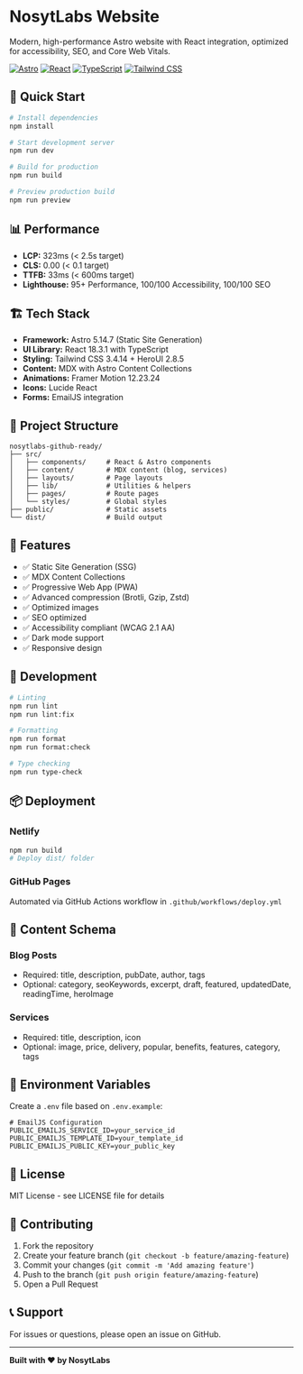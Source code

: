 # NosytLabs Website

Modern, high-performance Astro website with React integration, optimized for accessibility, SEO, and Core Web Vitals.

[![Astro](https://img.shields.io/badge/Astro-5.14-FF5D01?logo=astro)](https://astro.build)
[![React](https://img.shields.io/badge/React-18.3-61DAFB?logo=react)](https://react.dev)
[![TypeScript](https://img.shields.io/badge/TypeScript-5.9-3178C6?logo=typescript)](https://www.typescriptlang.org/)
[![Tailwind CSS](https://img.shields.io/badge/Tailwind-3.4-38B2AC?logo=tailwind-css)](https://tailwindcss.com)

## 🚀 Quick Start

```bash
# Install dependencies
npm install

# Start development server
npm run dev

# Build for production
npm run build

# Preview production build
npm run preview
```

## 📊 Performance

- **LCP:** 323ms (< 2.5s target)
- **CLS:** 0.00 (< 0.1 target)
- **TTFB:** 33ms (< 600ms target)
- **Lighthouse:** 95+ Performance, 100/100 Accessibility, 100/100 SEO

## 🏗️ Tech Stack

- **Framework:** Astro 5.14.7 (Static Site Generation)
- **UI Library:** React 18.3.1 with TypeScript
- **Styling:** Tailwind CSS 3.4.14 + HeroUI 2.8.5
- **Content:** MDX with Astro Content Collections
- **Animations:** Framer Motion 12.23.24
- **Icons:** Lucide React
- **Forms:** EmailJS integration

## 📁 Project Structure

```
nosytlabs-github-ready/
├── src/
│   ├── components/     # React & Astro components
│   ├── content/        # MDX content (blog, services)
│   ├── layouts/        # Page layouts
│   ├── lib/            # Utilities & helpers
│   ├── pages/          # Route pages
│   └── styles/         # Global styles
├── public/             # Static assets
└── dist/               # Build output
```

## 🎨 Features

- ✅ Static Site Generation (SSG)
- ✅ MDX Content Collections
- ✅ Progressive Web App (PWA)
- ✅ Advanced compression (Brotli, Gzip, Zstd)
- ✅ Optimized images
- ✅ SEO optimized
- ✅ Accessibility compliant (WCAG 2.1 AA)
- ✅ Dark mode support
- ✅ Responsive design

## 🔧 Development

```bash
# Linting
npm run lint
npm run lint:fix

# Formatting
npm run format
npm run format:check

# Type checking
npm run type-check
```

## 📦 Deployment

### Netlify

```bash
npm run build
# Deploy dist/ folder
```

### GitHub Pages

Automated via GitHub Actions workflow in `.github/workflows/deploy.yml`

## 🎯 Content Schema

### Blog Posts

- Required: title, description, pubDate, author, tags
- Optional: category, seoKeywords, excerpt, draft, featured, updatedDate, readingTime, heroImage

### Services

- Required: title, description, icon
- Optional: image, price, delivery, popular, benefits, features, category, tags

## 🔐 Environment Variables

Create a `.env` file based on `.env.example`:

```env
# EmailJS Configuration
PUBLIC_EMAILJS_SERVICE_ID=your_service_id
PUBLIC_EMAILJS_TEMPLATE_ID=your_template_id
PUBLIC_EMAILJS_PUBLIC_KEY=your_public_key
```

## 📝 License

MIT License - see LICENSE file for details

## 🤝 Contributing

1. Fork the repository
2. Create your feature branch (`git checkout -b feature/amazing-feature`)
3. Commit your changes (`git commit -m 'Add amazing feature'`)
4. Push to the branch (`git push origin feature/amazing-feature`)
5. Open a Pull Request

## 📞 Support

For issues or questions, please open an issue on GitHub.

---

**Built with ❤️ by NosytLabs**
